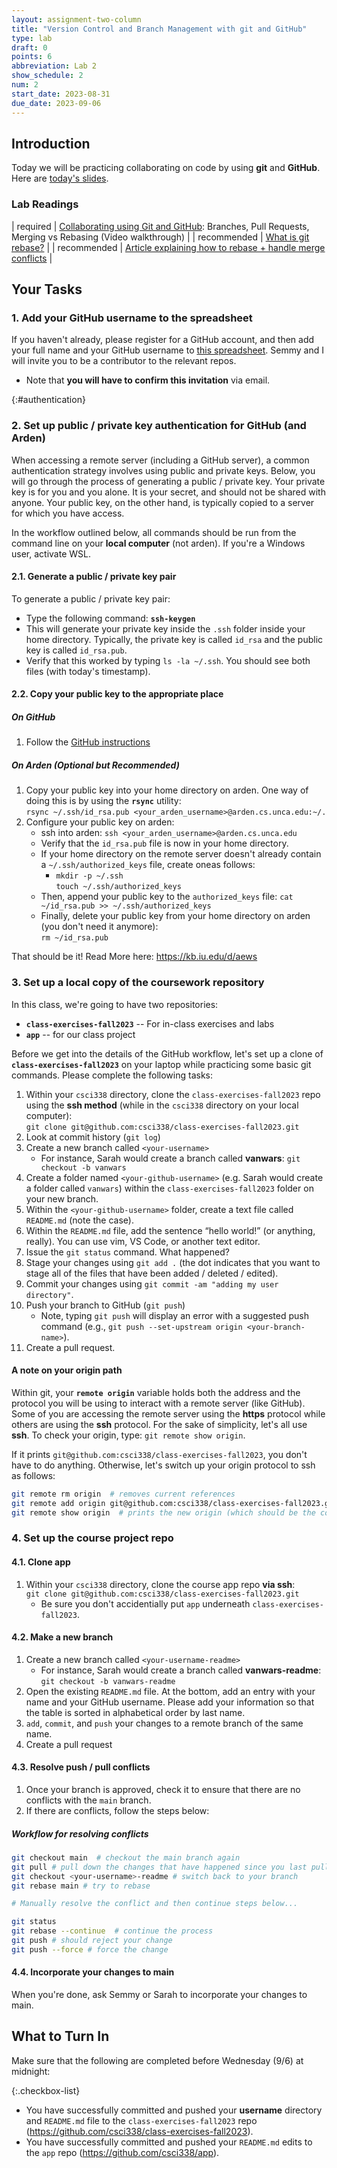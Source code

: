 ```yaml
---
layout: assignment-two-column
title: "Version Control and Branch Management with git and GitHub"
type: lab
draft: 0
points: 6
abbreviation: Lab 2
show_schedule: 2
num: 2
start_date: 2023-08-31
due_date: 2023-09-06
---
```


## Introduction
Today we will be practicing collaborating on code by using **git** and **GitHub**. Here are <a href="https://docs.google.com/presentation/d/1_2F_vWW3rLR5vpurtKyS4dnb3EfOVk4aDjLNnwd_HYs/edit?usp=sharing" target="_blank">today's slides</a>.

### Lab Readings

| <span class="pj">required</span> | <a href="https://www.youtube.com/watch?v=_wQdY_5Tb5Q" target="_blank">Collaborating using Git and GitHub</a>: Branches, Pull Requests, Merging vs Rebasing (Video walkthrough) |
| <span class="badge">recommended</span> | <a href="https://www.youtube.com/watch?v=_UZEXUrj-Ds" target="_blank">What is git rebase?</a> |
| <span class="badge">recommended</span> | <a href="https://www.atlassian.com/git/tutorials/comparing-workflows" target="_blank">Article explaining how to rebase + handle merge conflicts</a> |

## Your Tasks

### 1. Add your GitHub username to the spreadsheet
If you haven't already, please register for a GitHub account, and then add your full name and your GitHub username to <a href="https://docs.google.com/spreadsheets/d/1UYLm8ZoEivGhikw6pbh2CTGSh3lixfvceGENRD3z-No/edit?usp=sharing" target="_blank">this spreadsheet</a>. Semmy and I will invite you to be a contributor to the relevant repos.
* Note that **you will have to confirm this invitation** via email.

{:#authentication}
### 2. Set up public / private key authentication for GitHub (and Arden)
When accessing a remote server (including a GitHub server), a common authentication strategy involves using public and private keys. Below, you will go through the process of generating a public / private key. Your private key is for you and you alone. It is your secret, and should not be shared with anyone. Your public key, on the other hand, is typically copied to a server for which you have access.

In the workflow outlined below, all commands should be run from the command line on your  **local computer** (not arden). If you're a Windows user, activate WSL.

#### 2.1. Generate a public / private key pair
To generate a public / private key pair:

* Type the following command: **`ssh-keygen`**
* This will generate your private key inside the `.ssh` folder inside your home directory. Typically, the private key is  called `id_rsa` and the public key is called `id_rsa.pub`.
* Verify that this worked by typing `ls -la ~/.ssh`. You should see both files (with today's timestamp).

#### 2.2. Copy your public key to the appropriate place 

##### On GitHub
1. Follow the <a href="https://docs.github.com/en/authentication/connecting-to-github-with-ssh/adding-a-new-ssh-key-to-your-github-account" target="_blank">GitHub instructions</a>

##### On Arden (Optional but Recommended)
1. Copy your public key into your home directory on arden. One way of doing this is by using the **`rsync`** utility:<br>`rsync ~/.ssh/id_rsa.pub <your_arden_username>@arden.cs.unca.edu:~/.`
1. Configure your public key on arden:
    * ssh into arden: `ssh <your_arden_username>@arden.cs.unca.edu`
    * Verify that the `id_rsa.pub` file is now in your home directory.
    * If your home directory on the remote server doesn't already contain a `~/.ssh/authorized_keys` file, create oneas follows:
        * `mkdir -p ~/.ssh`<br>`touch ~/.ssh/authorized_keys`
    * Then, append your public key to the `authorized_keys` file: `cat ~/id_rsa.pub >> ~/.ssh/authorized_keys`
    * Finally, delete your public key from your home directory on arden (you don't need it anymore):<br>`rm ~/id_rsa.pub`

That should be it! Read More here: <a href="https://kb.iu.edu/d/aews" target="_blank">https://kb.iu.edu/d/aews</a>

### 3. Set up a local copy of the coursework repository
In this class, we're going to have two repositories:
* **`class-exercises-fall2023`** -- For in-class exercises and labs
* **`app`** -- for our class project

Before we get into the details of the GitHub workflow, let's set up a clone of **`class-exercises-fall2023`** on your laptop while practicing some basic git commands. Please complete the following tasks:

1. Within your `csci338` directory, clone the `class-exercises-fall2023` repo using the **ssh method** (while in the `csci338` directory on your local computer): <br>`git clone git@github.com:csci338/class-exercises-fall2023.git`
1. Look at commit history (`git log`)
1. Create a new branch called `<your-username>`
    * For instance, Sarah would create a branch called **vanwars**: `git checkout -b vanwars`
1. Create a folder named `<your-github-username>` (e.g. Sarah would create a folder called `vanwars`) within the `class-exercises-fall2023` folder on your new branch.
1. Within the `<your-github-username>` folder, create a text file called `README.md` (note the case). 
1. Within the `README.md` file, add the sentence “hello world!” (or anything, really). You can use vim, VS Code, or another text editor.
1. Issue the `git status` command. What happened?
1. Stage your changes using `git add .` (the dot indicates that you want to stage all of the files that have been added / deleted / edited).
1. Commit your changes using `git commit -am "adding my user directory"`.
1. Push your branch to GitHub (`git push`)
    * Note, typing `git push` will display an error with a suggested push command (e.g., `git push --set-upstream origin <your-branch-name>`).
1. Create a pull request.

#### A note on your origin path
Within git, your **`remote origin`** variable holds both the address and the protocol you will be using to interact with a remote server (like GitHub). Some of you are accessing the remote server using the **https** protocol while others are using the **ssh** protocol. For the sake of simplicity, let's all use **ssh**. To check your origin, type: `git remote show origin`.

If it prints `git@github.com:csci338/class-exercises-fall2023`, you don't have to do anything. Otherwise, let's switch up your origin protocol to ssh as follows:

```bash
git remote rm origin  # removes current references
git remote add origin git@github.com:csci338/class-exercises-fall2023.git  # adds new reference
git remote show origin  # prints the new origin (which should be the correct one).
```

### 4. Set up the course project repo

#### 4.1. Clone app
1. Within your `csci338` directory, clone the course app repo **via ssh**:<br>`git clone git@github.com:csci338/class-exercises-fall2023.git`
    * Be sure you don't accidentially put `app` underneath `class-exercises-fall2023`.

#### 4.2. Make a new branch
1. Create a new branch called `<your-username-readme>` 
    * For instance, Sarah would create a branch called **vanwars-readme**: `git checkout -b vanwars-readme`
1. Open the existing `README.md` file. At the bottom, add an entry with your name and your GitHub username. Please add your information so that the table is sorted in alphabetical order by last name. 
2. `add`, `commit`, and `push` your changes to a remote branch of the same name.
3. Create a pull request

#### 4.3. Resolve push / pull conflicts
1. Once your branch is approved, check it to ensure that there are no conflicts with the `main` branch.
1. If there are conflicts, follow the steps below:

##### Workflow for resolving conflicts
```bash
git checkout main  # checkout the main branch again
git pull # pull down the changes that have happened since you last pulled / cloned
git checkout <your-username>-readme # switch back to your branch
git rebase main # try to rebase

# Manually resolve the conflict and then continue steps below...

git status
git rebase --continue  # continue the process
git push # should reject your change
git push --force # force the change
```

#### 4.4. Incorporate your changes to main
When you're done, ask Semmy or Sarah to incorporate your changes to main.

## What to Turn In
Make sure that the following are completed before Wednesday (9/6) at midnight:

{:.checkbox-list}
* You have successfully committed and pushed your **username** directory and `README.md` file to the `class-exercises-fall2023` repo (<a href="https://github.com/csci338/class-exercises-fall2023" target="_blank">https://github.com/csci338/class-exercises-fall2023</a>).
* You have successfully committed and pushed your `README.md` edits to the `app` repo (<a href="https://github.com/csci338/app" target="_blank">https://github.com/csci338/app</a>).